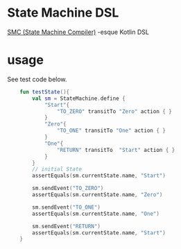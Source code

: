 # State Machine DSL

[SMC (State Machine Compiler)](http://smc.sourceforge.net/) -esque Kotlin DSL

# usage

See test code below.

```kotlin
    fun testState(){
        val sm = StateMachine.define {
            "Start"{
                "TO_ZERO" transitTo "Zero" action { }
            }
            "Zero"{
                "TO_ONE" transitTo "One" action { }
            }
            "One"{
                "RETURN" transitTo  "Start" action { }
            }
        }
        // initial State
        assertEquals(sm.currentState.name, "Start")

        sm.sendEvent("TO_ZERO")
        assertEquals(sm.currentState.name, "Zero")

        sm.sendEvent("TO_ONE")
        assertEquals(sm.currentState.name, "One")

        sm.sendEvent("RETURN")
        assertEquals(sm.currentState.name, "Start")
    }

```

